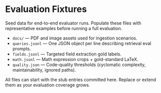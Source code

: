 # Evaluation Fixtures

Seed data for end-to-end evaluator runs. Populate these files with representative examples before running a full evaluation.

- `docs/` — PDF and image assets used for ingestion scenarios.
- `queries.jsonl` — One JSON object per line describing retrieval eval prompts.
- `fields.jsonl` — Targeted field extraction gold labels.
- `math.jsonl` — Math expression crops + gold-standard LaTeX.
- `quality.json` — Code-quality thresholds (cyclomatic complexity, maintainability, ignored paths).

All files can start with the stub entries committed here. Replace or extend them as your evaluation coverage grows.
